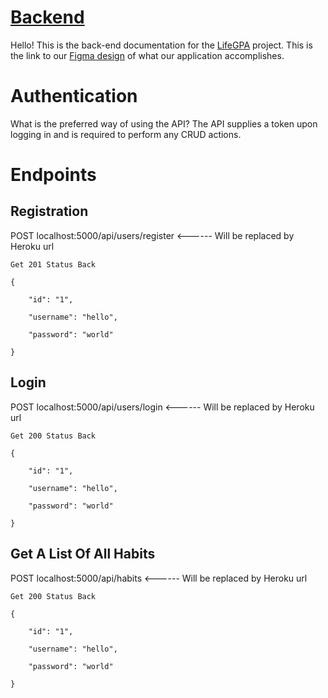 # [Backend](https://github.com/pintereach-bw/Backend)
Hello! This is the back-end documentation for the [LifeGPA](https://github.com/Buildweek-LifeGPA) project. This is the link to our [Figma design](https://www.figma.com/file/K5NaKl98e0gOLYEOVpOprmKE/V01?node-id=0%3A1) of what our application accomplishes.

# Authentication  

What is the preferred way of using the API? The API supplies a token upon logging in and is required to perform any CRUD actions.

# Endpoints  

## Registration
POST localhost:5000/api/users/register <------ Will be replaced by Heroku url

```
Get 201 Status Back  

{  

    "id": "1",  

    "username": "hello",  

    "password": "world"  

}
```

## Login
POST localhost:5000/api/users/login <------ Will be replaced by Heroku url

```
Get 200 Status Back  

{  

    "id": "1",  

    "username": "hello",  

    "password": "world"  

}
```

## Get A List Of All Habits
POST localhost:5000/api/habits <------ Will be replaced by Heroku url

```
Get 200 Status Back  

{  

    "id": "1",  

    "username": "hello",  

    "password": "world"  

}
```
